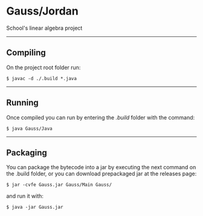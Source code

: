 # Gauss/Jordan

School's linear algebra project

---
## Compiling
On the project root folder run:
```
$ javac -d ./.build *.java
```

---
## Running
Once compiled you can run by entering the *.build* folder with the command:
```
$ java Gauss/Java
```

---
## Packaging
You can package the bytecode into a jar by executing the next command on the .build folder, or you can download prepackaged jar at the releases page:
```
$ jar -cvfe Gauss.jar Gauss/Main Gauss/
```
and run it with:
```
$ java -jar Gauss.jar
```